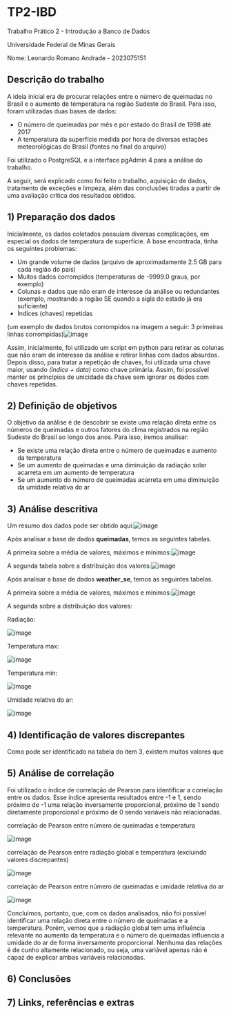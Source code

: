 # TP2-IBD
Trabalho Prático 2 - Introdução a Banco de Dados

Universidade Federal de Minas Gerais

Nome: Leonardo Romano Andrade - 2023075151

## Descrição do trabalho

A ideia inicial era de procurar relações entre o número de queimadas no Brasil e o aumento de temperatura na região Sudeste do Brasil.
Para isso, foram utilizadas duas bases de dados:
 - O número de queimadas por mês e por estado do Brasil de 1998 até 2017
 - A temperatura da superfície medida por hora de diversas estações meteorológicas do Brasil
   (fontes no final do arquivo)

Foi utilizado o PostgreSQL e a interface pgAdmin 4 para a análise do trabalho.

A seguir, será explicado como foi feito o trabalho, aquisição de dados, tratamento de exceções e limpeza, além das conclusões tiradas a partir de uma avaliação crítica dos resultados obtidos.

## 1) Preparação dos dados

Inicialmente, os dados coletados possuíam diversas complicações, em especial os dados de temperatura de superfície.
A base encontrada, tinha os seguintes problemas:
 - Um grande volume de dados (arquivo de aproximadamente 2.5 GB para cada região do país)
 - Muitos dados corrompidos (temperaturas de -9999.0 graus, por exemplo)
 - Colunas e dados que não eram de interesse da análise ou redundantes (exemplo, mostrando a região SE quando a sigla do estado já era suficiente)
 - Índices (chaves) repetidas
   
(um exemplo de dados brutos corrompidos na imagem a seguir: 3 primeiras linhas corrompidas)![image](https://github.com/LeoRoms/TP2-IBD/assets/145928486/d237d2e4-0302-4d56-ad61-4e25bc8a83fa)

Assim, inicialmente, foi utilizado um script em python para retirar as colunas que não eram de interesse da análise e retirar linhas com dados absurdos.
Depois disso, para tratar a repetição de chaves, foi utilizada uma chave maior, usando *(índice + data)* como chave primária. Assim, foi possível manter os
princípios de unicidade da chave sem ignorar os dados com chaves repetidas.

## 2) Definição de objetivos 

O objetivo da análise é de descobrir se existe uma relação direta entre os números de queimadas e outros fatores do clima registrados na região Sudeste do Brasil ao longo dos anos.
Para isso, iremos analisar: 
 - Se existe uma relação direta entre o número de queimadas e aumento da temperatura
 - Se um aumento de queimadas e uma diminuição da radiação solar acarreta em um aumento de temperatura
 - Se um aumento do número de queimadas acarreta em uma diminuição da umidade relativa do ar


## 3) Análise descritiva

Um resumo dos dados pode ser obtido aqui:![image](https://github.com/LeoRoms/TP2-IBD/assets/145928486/f84b1f1f-fa44-43a7-a5fd-e0ec66f6820c)

Após analisar a base de dados __queimadas__, temos as seguintes tabelas.

A primeira sobre a média de valores, máximos e mínimos:![image](https://github.com/LeoRoms/TP2-IBD/assets/145928486/438a937d-8bfe-4323-8f9e-87dea56f1d27)

A segunda tabela sobre a distribuição dos valores:![image](https://github.com/LeoRoms/TP2-IBD/assets/145928486/a11f5781-e0ca-435e-838e-86400dabdf73)

Após analisar a base de dados __weather_se__, temos as seguintes tabelas.

A primeira sobre a média de valores, máximos e mínimos:![image](https://github.com/LeoRoms/TP2-IBD/assets/145928486/ed95bda6-e70f-4cd1-87ce-61258615d0bf)

A segunda sobre a distribuição dos valores:

Radiação:

![image](https://github.com/LeoRoms/TP2-IBD/assets/145928486/acda8f3b-72b1-4330-a67a-e747732f8b07)

Temperatura max:

![image](https://github.com/LeoRoms/TP2-IBD/assets/145928486/4be0a32a-1437-456c-aa72-cde9b69d3c25)

Temperatura min:

![image](https://github.com/LeoRoms/TP2-IBD/assets/145928486/83f24495-3972-48a5-9d56-0c50e9812bd2)

Umidade relativa do ar:

![image](https://github.com/LeoRoms/TP2-IBD/assets/145928486/ca683047-2d57-4050-97d5-c9a96b7399eb)

## 4) Identificação de valores discrepantes

Como pode ser identificado na tabela do item 3, existem muitos valores que 

## 5) Análise de correlação

Foi utilizado o índice de correlação de Pearson para identificar a correlação entre os dados. 
Esse índice apresenta resultados entre -1 e 1, sendo próximo de -1 uma relação inversamente proporcional, próximo de 1 sendo diretamente proporcional e próximo de 0 sendo variáveis não relacionadas.

correlação de Pearson entre número de queimadas e temperatura

![image](https://github.com/LeoRoms/TP2-IBD/assets/145928486/eb0e8ce2-48a0-43a2-9779-d7fcfb07c020)

correlação de Pearson entre radiação global e temperatura (excluindo valores discrepantes)

![image](https://github.com/LeoRoms/TP2-IBD/assets/145928486/7694570d-38e7-42d7-b27d-3f48ad542b8f)

correlação de Pearson entre número de queimadas e umidade relativa do ar

![image](https://github.com/LeoRoms/TP2-IBD/assets/145928486/9fbd35ca-7674-4de2-bb13-fef040b71e14)

Concluímos, portanto, que, com os dados analisados, não foi possível identificar uma relação direta entre o número de queimadas e a temperatura. Porém, vemos que
a radiação global tem uma influência relevante no aumento da temperatura e o número de queimadas influencia a umidade do ar de forma inversamente proporcional.
Nenhuma das relações é de cunho altamente relacionado, ou seja, uma variável apenas não é capaz de explicar ambas variáveis relacionadas.

## 6) Conclusões

## 7) Links, referências e extras











